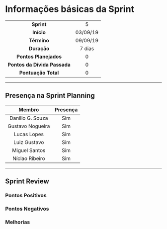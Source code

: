 # Informações básicas da Sprint
|||
|:---:|:---:|
|**Sprint**|5|
|**Início**|03/09/19|
|**Término**|09/09/19|
|**Duração**|7 dias|
|**Pontos Planejados**|0|
|**Pontos da Dívida Passada**|0|
|**Pontuação Total**|0|

---

## Presença na Sprint Planning

|Membro|Presença|
|:---:|:---:|
|Danillo G. Souza|Sim|
|Gustavo Nogueira|Sim|
|Lucas Lopes|Sim|
|Luiz Gustavo|Sim|
|Miguel Santos|Sim|
|Níclao Ribeiro|Sim|

---
## Sprint Review
### Pontos Positivos

### Pontos Negativos

### Melhorias

